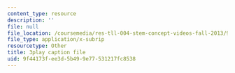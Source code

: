 ```yaml
---
content_type: resource
description: ''
file: null
file_location: /coursemedia/res-tll-004-stem-concept-videos-fall-2013/9f44173fee3d5b499e77531217fc8538_8r_cJIHv3A0.vtt
file_type: application/x-subrip
resourcetype: Other
title: 3play caption file
uid: 9f44173f-ee3d-5b49-9e77-531217fc8538
---
```

